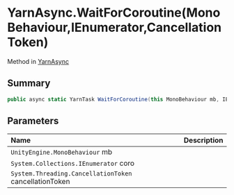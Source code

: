 # YarnAsync.WaitForCoroutine(MonoBehaviour,IEnumerator,CancellationToken)

Method in [YarnAsync](/docs/api/csharp/yarn.unity.yarnasync.md)

## Summary



```csharp
public async static YarnTask WaitForCoroutine(this MonoBehaviour mb, IEnumerator coro, CancellationToken cancellationToken = default)
```

## Parameters

|Name|Description|
|:---|:---|
|`UnityEngine.MonoBehaviour` mb||
|`System.Collections.IEnumerator` coro||
|`System.Threading.CancellationToken` cancellationToken||

